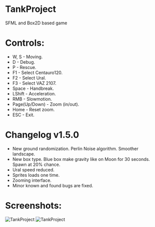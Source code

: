 # TankProject
SFML and Box2D based game

# Controls:
- W, S - Moving.
- D - Debug.
- P - Rescue.
- F1 - Select Centauro120.
- F2 - Select Ural.
- F3 - Select VAZ 2107.
- Space - Handbreak.
- LShift - Acceleration.
- RMB - Slowmotion.
- Page(Up/Down) - Zoom (in/out).
- Home - Reset zoom.
- ESC - Exit.

# Changelog v1.5.0
- New ground randomization. Perlin Noise algorithm. Smoother landscape.
- New box type. Blue box make gravity like on Moon for 30 seconds. Spawn at 20% chance.
- Ural speed reduced.
- Sprites loads one time.
- Zooming interface.
- Minor known and found bugs are fixed.

# Screenshots:
![TankProject](https://sun1-6.userapi.com/c834403/v834403210/18ee18/5qtg16VsqyE.jpg)
![TankProject](https://sun1-3.userapi.com/c834403/v834403210/18ee2a/RVxZI8C0c0o.jpg)
